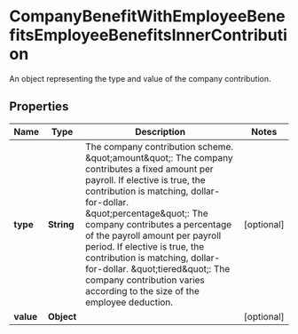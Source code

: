 

# CompanyBenefitWithEmployeeBenefitsEmployeeBenefitsInnerContribution

An object representing the type and value of the company contribution.

## Properties

| Name | Type | Description | Notes |
|------------ | ------------- | ------------- | -------------|
|**type** | **String** | The company contribution scheme.  \&quot;amount\&quot;: The company contributes a fixed amount per payroll. If elective is true, the contribution is matching, dollar-for-dollar.  \&quot;percentage\&quot;: The company contributes a percentage of the payroll amount per payroll period. If elective is true, the contribution is matching, dollar-for-dollar.  \&quot;tiered\&quot;: The company contribution varies according to the size of the employee deduction. |  [optional] |
|**value** | **Object** |  |  [optional] |



